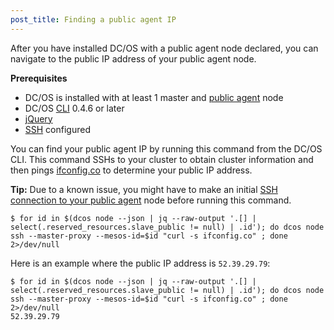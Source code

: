 ```yaml
---
post_title: Finding a public agent IP
---
```


After you have installed DC/OS with a public agent node declared, you can navigate to the public IP address of your public agent node.

**Prerequisites**

- DC/OS is installed with at least 1 master and [public agent](/docs/1.7/overview/concepts/#public) node
- DC/OS [CLI](/docs/1.7/usage/cli/) 0.4.6 or later
- [jQuery](https://github.com/stedolan/jq/wiki/Installation)
- [SSH](/docs/1.7/administration/sshcluster/) configured

You can find your public agent IP by running this command from the DC/OS CLI. This command SSHs to your cluster to obtain cluster information and then pings [ifconfig.co](https://ifconfig.co/) to determine your public IP address. 

**Tip:** Due to a known issue, you might have to make an initial [SSH connection to your public agent](/administration/sshcluster/) node before running this command. 

```
$ for id in $(dcos node --json | jq --raw-output '.[] | select(.reserved_resources.slave_public != null) | .id'); do dcos node ssh --master-proxy --mesos-id=$id "curl -s ifconfig.co" ; done 2>/dev/null
```

Here is an example where the public IP address is `52.39.29.79`:

```
$ for id in $(dcos node --json | jq --raw-output '.[] | select(.reserved_resources.slave_public != null) | .id'); do dcos node ssh --master-proxy --mesos-id=$id "curl -s ifconfig.co" ; done 2>/dev/null
52.39.29.79
```



